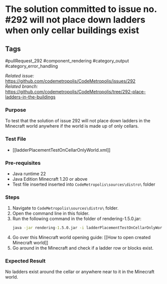 # The solution committed to issue no. #292 will not place down ladders when only cellar buildings exist

## Tags
#pullRequest_292 #component_rendering #category_output #category_error_handling

_Related issue:_ https://github.com/codemetropolis/CodeMetropolis/issues/292 <br>
_Related branch:_ https://github.com/codemetropolis/CodeMetropolis/tree/292-place-ladders-in-the-buildings

### Purpose
To test that the solution of issue 292 will not place down ladders in the Minecraft world anywhere if the world is made up of only cellars.

### Test File
- [[ladderPlacementTestOnCellarOnlyWorld.xml]]

### Pre-requisites
- Java runtime 22
- Java Edition Minecraft 1.20 or above
- Test file inserted inserted into `CodeMetropolis\sources\distro\` folder

### Steps
1. Navigate to `CodeMetropolis\sources\distro\` folder.
2. Open the command line in this folder.
3. Run the following command in the folder of rendering-1.5.0.jar:
    ```cmd
	java -jar rendering-1.5.0.jar -i ladderPlacementTestOnCellarOnlyWorld.xml -world world 
	```
4. Go over this Minecraft world opening guide: [[How to open created Minecraft world]]
5. Go around in the Minecraft and check if a ladder row or blocks exist.

### Expected Result
No ladders exist around the cellar or anywhere near to it in the Minecraft world.